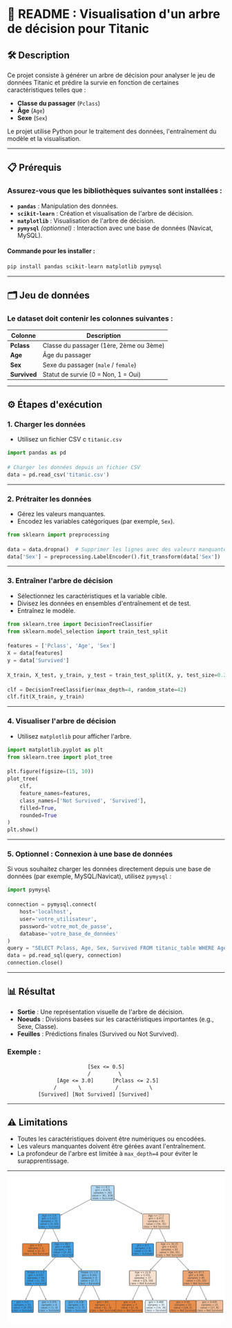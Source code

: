 # 📘 README : Visualisation d'un arbre de décision pour Titanic

## 🛠️ Description
Ce projet consiste à générer un arbre de décision pour analyser le jeu de données Titanic et prédire la survie en fonction de certaines caractéristiques telles que :
- **Classe du passager** (`Pclass`)
- **Âge** (`Age`)
- **Sexe** (`Sex`)

Le projet utilise Python pour le traitement des données, l'entraînement du modèle et la visualisation.

---

## 📋 Prérequis
### Assurez-vous que les bibliothèques suivantes sont installées :
- **`pandas`** : Manipulation des données.
- **`scikit-learn`** : Création et visualisation de l'arbre de décision.
- **`matplotlib`** : Visualisation de l'arbre de décision.
- **`pymysql`** *(optionnel)* : Interaction avec une base de données (Navicat, MySQL).

#### Commande pour les installer :
```bash
pip install pandas scikit-learn matplotlib pymysql
```

---

## 🗂️ Jeu de données
### Le dataset doit contenir les colonnes suivantes :
| Colonne     | Description                          |
|-------------|--------------------------------------|
| **Pclass**  | Classe du passager (1ère, 2ème ou 3ème) |
| **Age**     | Âge du passager                    |
| **Sex**     | Sexe du passager (`male` / `female`) |
| **Survived**| Statut de survie (0 = Non, 1 = Oui)  |


---

## ⚙️ Étapes d'exécution

### **1. Charger les données**
- Utilisez un fichier CSV c `titanic.csv` 

```python
import pandas as pd

# Charger les données depuis un fichier CSV
data = pd.read_csv('titanic.csv')
```

---

### **2. Prétraiter les données**
- Gérez les valeurs manquantes.
- Encodez les variables catégoriques (par exemple, `Sex`).

```python
from sklearn import preprocessing

data = data.dropna()  # Supprimer les lignes avec des valeurs manquantes
data['Sex'] = preprocessing.LabelEncoder().fit_transform(data['Sex'])
```

---

### **3. Entraîner l'arbre de décision**
- Sélectionnez les caractéristiques et la variable cible.
- Divisez les données en ensembles d'entraînement et de test.
- Entraînez le modèle.

```python
from sklearn.tree import DecisionTreeClassifier
from sklearn.model_selection import train_test_split

features = ['Pclass', 'Age', 'Sex']
X = data[features]
y = data['Survived']

X_train, X_test, y_train, y_test = train_test_split(X, y, test_size=0.3, random_state=42)

clf = DecisionTreeClassifier(max_depth=4, random_state=42)
clf.fit(X_train, y_train)
```

---

### **4. Visualiser l'arbre de décision**
- Utilisez `matplotlib` pour afficher l'arbre.

```python
import matplotlib.pyplot as plt
from sklearn.tree import plot_tree

plt.figure(figsize=(15, 10))
plot_tree(
    clf,
    feature_names=features,
    class_names=['Not Survived', 'Survived'],
    filled=True,
    rounded=True
)
plt.show()
```

---

### **5. Optionnel : Connexion à une base de données**
Si vous souhaitez charger les données directement depuis une base de données (par exemple, MySQL/Navicat), utilisez `pymysql` :

```python
import pymysql

connection = pymysql.connect(
    host='localhost',
    user='votre_utilisateur',
    password='votre_mot_de_passe',
    database='votre_base_de_données'
)
query = "SELECT Pclass, Age, Sex, Survived FROM titanic_table WHERE Age IS NOT NULL"
data = pd.read_sql(query, connection)
connection.close()
```

---

## 📊 Résultat
- **Sortie** : Une représentation visuelle de l'arbre de décision.
- **Noeuds** : Divisions basées sur les caractéristiques importantes (e.g., Sexe, Classe).
- **Feuilles** : Prédictions finales (Survived ou Not Survived).

### Exemple :
```text
                          [Sex <= 0.5]
                          /         \
                [Age <= 3.0]      [Pclass <= 2.5]
               /       \           /          \
          [Survived] [Not Survived] [Survived]
```

---

## ⚠️ Limitations
- Toutes les caractéristiques doivent être numériques ou encodées.
- Les valeurs manquantes doivent être gérées avant l'entraînement.
- La profondeur de l'arbre est limitée à `max_depth=4` pour éviter le surapprentissage.

---

![Arbre de décision](output.PNG)



